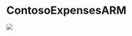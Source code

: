 # ContosoExpensesARM

<a href="https://portal.azure.com/#create/Microsoft.Template/uri/https://raw.githubusercontent.com/t1agob/ContosoExpensesARM/master/azuredeploy.json">
    <img src="https://camo.githubusercontent.com/9285dd3998997a0835869065bb15e5d500475034/687474703a2f2f617a7572656465706c6f792e6e65742f6465706c6f79627574746f6e2e706e67" data-canonical-src="http://azuredeploy.net/deploybutton.png" style="max-width:100%;">
</a>
